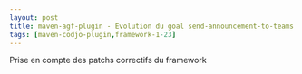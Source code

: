 ```yaml
---
layout: post
title: maven-agf-plugin - Evolution du goal send-announcement-to-teams
tags: [maven-codjo-plugin,framework-1-23]
---
```

Prise en compte des patchs correctifs du framework